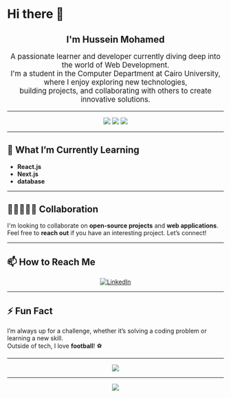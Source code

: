 # Hi there 👋

<div align="center">
  <h2 style="font-size: 1.5em; font-weight: bold;">
    I'm Hussein Mohamed
  </h2>
  <p style="font-size: 1.2em;">
    A passionate learner and developer currently diving deep into the world of Web Development.<br>
    I'm a student in the Computer Department at Cairo University, where I enjoy exploring new technologies,<br> 
    building projects, and collaborating with others to create innovative solutions.
  </p>
</div>

---

<div align="center">
  <img src="https://img.shields.io/badge/Web%20Development-Learner-blue?style=flat-square" />
  <img src="https://img.shields.io/badge/Full%20Stack-Developer-brightgreen?style=flat-square" />
  <img src="https://img.shields.io/badge/Open%20Source-Enthusiast-yellow?style=flat-square" />
</div>

---

## 🌱 What I’m Currently Learning
- **React.js**
- **Next.js**
- **database**

---

## 🧑🏻‍🤝‍🧑🏻 Collaboration
I'm looking to collaborate on **open-source projects** and **web applications**.  
Feel free to **reach out** if you have an interesting project. Let’s connect!

---

## 📫 How to Reach Me

<p align="center">
  <a href="https://www.linkedin.com/in/hussein-mohamed-b10b89283/" target="_blank">
    <img src="https://img.shields.io/badge/LinkedIn-Hussein%20Mohamed-blue?style=for-the-badge&logo=linkedin" alt="LinkedIn"/>
  </a>
</p>

---

## ⚡ Fun Fact
I’m always up for a challenge, whether it’s solving a coding problem or learning a new skill.  
Outside of tech, I love **football**! ⚽️

---

<div align="center">
  <img src="https://github-readme-stats.vercel.app/api?username=Hussein-Mohamed1&show_icons=true&hide_border=true&theme=radical" />
</div>

---

<div align="center">
  <img src="https://readme-typing-svg.herokuapp.com?font=Fira+Code&size=22&pause=1000&center=true&vCenter=true&width=435&lines=Learning+Everyday...;Embracing+Challenges!;Let's+Collaborate!" />
</div>
